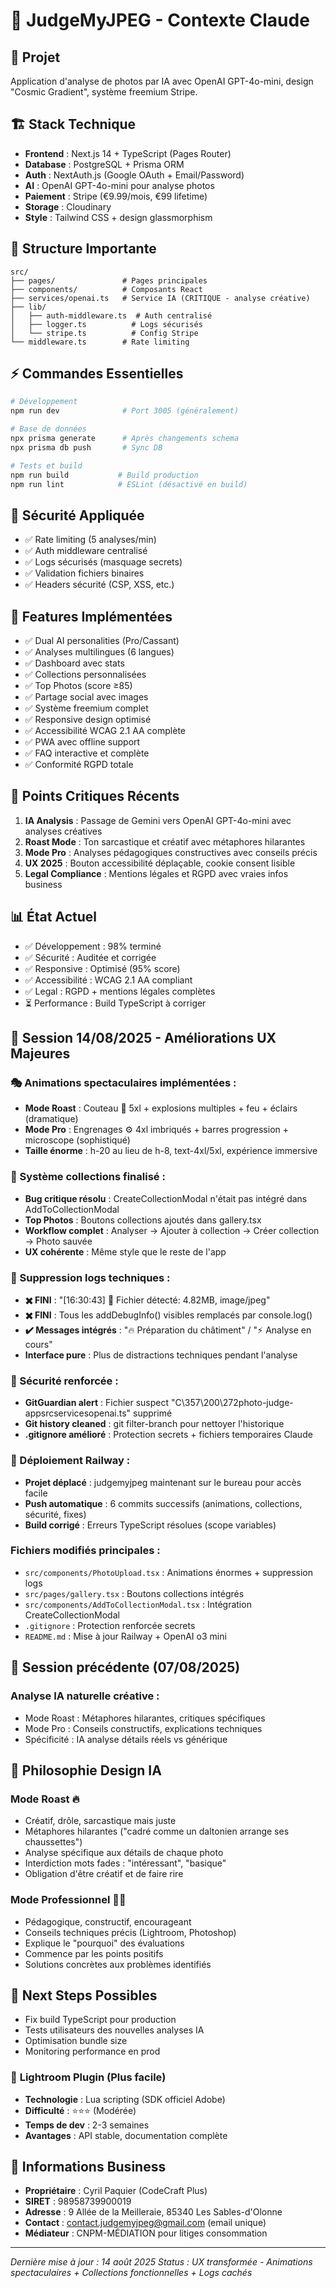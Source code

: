 # 📸 JudgeMyJPEG - Contexte Claude

## 🎯 **Projet**
Application d'analyse de photos par IA avec OpenAI GPT-4o-mini, design "Cosmic Gradient", système freemium Stripe.

## 🏗️ **Stack Technique**
- **Frontend** : Next.js 14 + TypeScript (Pages Router)
- **Database** : PostgreSQL + Prisma ORM
- **Auth** : NextAuth.js (Google OAuth + Email/Password)
- **AI** : OpenAI GPT-4o-mini pour analyse photos
- **Paiement** : Stripe (€9.99/mois, €99 lifetime)
- **Storage** : Cloudinary
- **Style** : Tailwind CSS + design glassmorphism

## 📁 **Structure Importante**
```
src/
├── pages/               # Pages principales
├── components/          # Composants React
├── services/openai.ts   # Service IA (CRITIQUE - analyse créative)
├── lib/
│   ├── auth-middleware.ts  # Auth centralisé
│   ├── logger.ts          # Logs sécurisés
│   └── stripe.ts          # Config Stripe
└── middleware.ts        # Rate limiting
```

## ⚡ **Commandes Essentielles**
```bash
# Développement
npm run dev              # Port 3005 (généralement)

# Base de données
npx prisma generate      # Après changements schema
npx prisma db push       # Sync DB

# Tests et build
npm run build           # Build production
npm run lint            # ESLint (désactivé en build)
```

## 🔐 **Sécurité Appliquée**
- ✅ Rate limiting (5 analyses/min)
- ✅ Auth middleware centralisé
- ✅ Logs sécurisés (masquage secrets)
- ✅ Validation fichiers binaires
- ✅ Headers sécurité (CSP, XSS, etc.)

## 🎨 **Features Implémentées**
- ✅ Dual AI personalities (Pro/Cassant)
- ✅ Analyses multilingues (6 langues)
- ✅ Dashboard avec stats
- ✅ Collections personnalisées
- ✅ Top Photos (score ≥85)
- ✅ Partage social avec images
- ✅ Système freemium complet
- ✅ Responsive design optimisé
- ✅ Accessibilité WCAG 2.1 AA complète
- ✅ PWA avec offline support
- ✅ FAQ interactive et complète
- ✅ Conformité RGPD totale

## 🚨 **Points Critiques Récents**
1. **IA Analysis** : Passage de Gemini vers OpenAI GPT-4o-mini avec analyses créatives
2. **Roast Mode** : Ton sarcastique et créatif avec métaphores hilarantes
3. **Mode Pro** : Analyses pédagogiques constructives avec conseils précis
4. **UX 2025** : Bouton accessibilité déplaçable, cookie consent lisible
5. **Legal Compliance** : Mentions légales et RGPD avec vraies infos business

## 📊 **État Actuel**
- ✅ Développement : 98% terminé
- ✅ Sécurité : Auditée et corrigée
- ✅ Responsive : Optimisé (95% score)
- ✅ Accessibilité : WCAG 2.1 AA compliant
- ✅ Legal : RGPD + mentions légales complètes
- ⏳ Performance : Build TypeScript à corriger

## 🔄 **Session 14/08/2025 - Améliorations UX Majeures**
### 🎭 Animations spectaculaires implémentées :
- **Mode Roast** : Couteau 🔪 5xl + explosions multiples + feu + éclairs (dramatique)
- **Mode Pro** : Engrenages ⚙️ 4xl imbriqués + barres progression + microscope (sophistiqué)
- **Taille énorme** : h-20 au lieu de h-8, text-4xl/5xl, expérience immersive

### 📁 Système collections finalisé :
- **Bug critique résolu** : CreateCollectionModal n'était pas intégré dans AddToCollectionModal
- **Top Photos** : Boutons collections ajoutés dans gallery.tsx
- **Workflow complet** : Analyser → Ajouter à collection → Créer collection → Photo sauvée
- **UX cohérente** : Même style que le reste de l'app

### 🧹 Suppression logs techniques :
- **✖️ FINI** : "[16:30:43] 📁 Fichier détecté: 4.82MB, image/jpeg"
- **✖️ FINI** : Tous les addDebugInfo() visibles remplacés par console.log()
- **✔️ Messages intégrés** : "🔥 Préparation du châtiment" / "⚡ Analyse en cours"
- **Interface pure** : Plus de distractions techniques pendant l'analyse

### 🔐 Sécurité renforcée :
- **GitGuardian alert** : Fichier suspect "C\357\200\272photo-judge-appsrcservicesopenai.ts" supprimé
- **Git history cleaned** : git filter-branch pour nettoyer l'historique
- **.gitignore amélioré** : Protection secrets + fichiers temporaires Claude

### 🚀 Déploiement Railway :
- **Projet déplacé** : judgemyjpeg maintenant sur le bureau pour accès facile
- **Push automatique** : 6 commits successifs (animations, collections, sécurité, fixes)
- **Build corrigé** : Erreurs TypeScript résolues (scope variables)

### Fichiers modifiés principales :
- `src/components/PhotoUpload.tsx` : Animations énormes + suppression logs
- `src/pages/gallery.tsx` : Boutons collections intégrés  
- `src/components/AddToCollectionModal.tsx` : Intégration CreateCollectionModal
- `.gitignore` : Protection renforcée secrets
- `README.md` : Mise à jour Railway + OpenAI o3 mini

## 🔄 **Session précédente (07/08/2025)**
### Analyse IA naturelle créative :
- Mode Roast : Métaphores hilarantes, critiques spécifiques
- Mode Pro : Conseils constructifs, explications techniques
- Spécificité : IA analyse détails réels vs générique

## 🎯 **Philosophie Design IA**
### Mode Roast 🔥
- Créatif, drôle, sarcastique mais juste
- Métaphores hilarantes ("cadré comme un daltonien arrange ses chaussettes")
- Analyse spécifique aux détails de chaque photo
- Interdiction mots fades : "intéressant", "basique"
- Obligation d'être créatif et de faire rire

### Mode Professionnel 👨‍🎓
- Pédagogique, constructif, encourageant
- Conseils techniques précis (Lightroom, Photoshop)
- Explique le "pourquoi" des évaluations
- Commence par les points positifs
- Solutions concrètes aux problèmes identifiés

## 🔧 **Next Steps Possibles**
- Fix build TypeScript pour production
- Tests utilisateurs des nouvelles analyses IA
- Optimisation bundle size
- Monitoring performance en prod

### 📸 **Lightroom Plugin (Plus facile)**
- **Technologie** : Lua scripting (SDK officiel Adobe)
- **Difficulté** : ⭐⭐⭐ (Modérée)
- **Temps de dev** : 2-3 semaines
- **Avantages** : API stable, documentation complète

## 📝 **Informations Business**
- **Propriétaire** : Cyril Paquier (CodeCraft Plus)
- **SIRET** : 98958739900019
- **Adresse** : 9 Allée de la Meilleraie, 85340 Les Sables-d'Olonne
- **Contact** : contact.judgemyjpeg@gmail.com (email unique)
- **Médiateur** : CNPM-MÉDIATION pour litiges consommation

---
*Dernière mise à jour : 14 août 2025*
*Status : UX transformée - Animations spectaculaires + Collections fonctionnelles + Logs cachés*